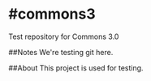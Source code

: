 #commons3
=========

Test repository for Commons 3.0

##Notes
We're testing git here.

##About
This project is used for testing.
